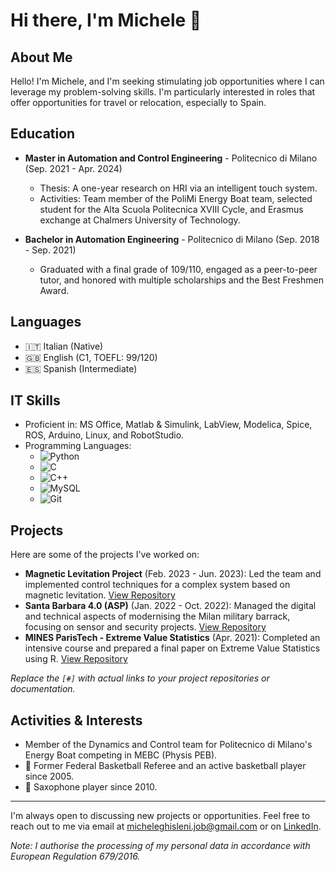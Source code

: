 # Hi there, I'm Michele 👋

## About Me

Hello! I'm Michele, and I'm seeking stimulating job opportunities where I can leverage my problem-solving skills. I'm particularly interested in roles that offer opportunities for travel or relocation, especially to Spain.

## Education

- **Master in Automation and Control Engineering** - Politecnico di Milano (Sep. 2021 - Apr. 2024)
  - Thesis: A one-year research on HRI via an intelligent touch system.
  - Activities: Team member of the PoliMi Energy Boat team, selected student for the Alta Scuola Politecnica XVIII Cycle, and Erasmus exchange at Chalmers University of Technology.

- **Bachelor in Automation Engineering** - Politecnico di Milano (Sep. 2018 - Sep. 2021)
  - Graduated with a final grade of 109/110, engaged as a peer-to-peer tutor, and honored with multiple scholarships and the Best Freshmen Award.

## Languages

- 🇮🇹 Italian (Native)
- 🇬🇧 English (C1, TOEFL: 99/120)
- 🇪🇸 Spanish (Intermediate)

## IT Skills

- Proficient in: MS Office, Matlab & Simulink, LabView, Modelica, Spice, ROS, Arduino, Linux, and RobotStudio.
- Programming Languages:
  - ![Python](https://img.shields.io/badge/-Python-3776AB?style=flat&logo=python&logoColor=white)
  - ![C](https://img.shields.io/badge/-C-A8B9CC?style=flat&logo=c&logoColor=white)
  - ![C++](https://img.shields.io/badge/-C++-00599C?style=flat&logo=c%2B%2B&logoColor=white)
  - ![MySQL](https://img.shields.io/badge/-MySQL-4479A1?style=flat&logo=mysql&logoColor=white)
  - ![Git](https://img.shields.io/badge/-Git-F05032?style=flat&logo=git&logoColor=white)

## Projects

Here are some of the projects I've worked on:

- **Magnetic Levitation Project** (Feb. 2023 - Jun. 2023): Led the team and implemented control techniques for a complex system based on magnetic levitation. [View Repository](#)
- **Santa Barbara 4.0 (ASP)** (Jan. 2022 - Oct. 2022): Managed the digital and technical aspects of modernising the Milan military barrack, focusing on sensor and security projects. [View Repository](#)
- **MINES ParisTech - Extreme Value Statistics** (Apr. 2021): Completed an intensive course and prepared a final paper on Extreme Value Statistics using R. [View Repository](#)

*Replace the `[#]` with actual links to your project repositories or documentation.*

## Activities & Interests

- Member of the Dynamics and Control team for Politecnico di Milano's Energy Boat competing in MEBC (Physis PEB).
- 🏀 Former Federal Basketball Referee and an active basketball player since 2005.
- 🎷 Saxophone player since 2010.

---

I'm always open to discussing new projects or opportunities. Feel free to reach out to me via email at [micheleghisleni.job@gmail.com](mailto:micheleghisleni.job@gmail.com) or on [LinkedIn](https://www.linkedin.com/in/micheleghisleni99/).

*Note: I authorise the processing of my personal data in accordance with European Regulation 679/2016.*


